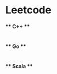 
# Leetcode

<!-- tabs:start -->

#### ** C++ **

``` cpp

```

#### ** Go **

``` go

```

#### ** Scala **

``` scala

```

<!-- tabs:end -->